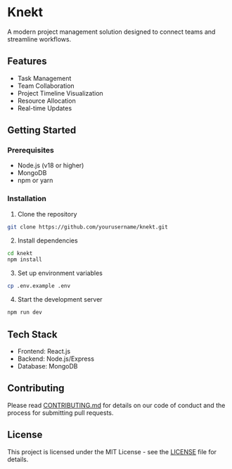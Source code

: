 
# Knekt

A modern project management solution designed to connect teams and streamline workflows.

## Features

- Task Management
- Team Collaboration
- Project Timeline Visualization
- Resource Allocation
- Real-time Updates

## Getting Started

### Prerequisites

- Node.js (v18 or higher)
- MongoDB
- npm or yarn

### Installation

1. Clone the repository
```bash
git clone https://github.com/yourusername/knekt.git
```

2. Install dependencies
```bash
cd knekt
npm install
```

3. Set up environment variables
```bash
cp .env.example .env
```

4. Start the development server
```bash
npm run dev
```

## Tech Stack

- Frontend: React.js
- Backend: Node.js/Express
- Database: MongoDB

## Contributing

Please read [CONTRIBUTING.md](CONTRIBUTING.md) for details on our code of conduct and the process for submitting pull requests.

## License

This project is licensed under the MIT License - see the [LICENSE](LICENSE) file for details.
